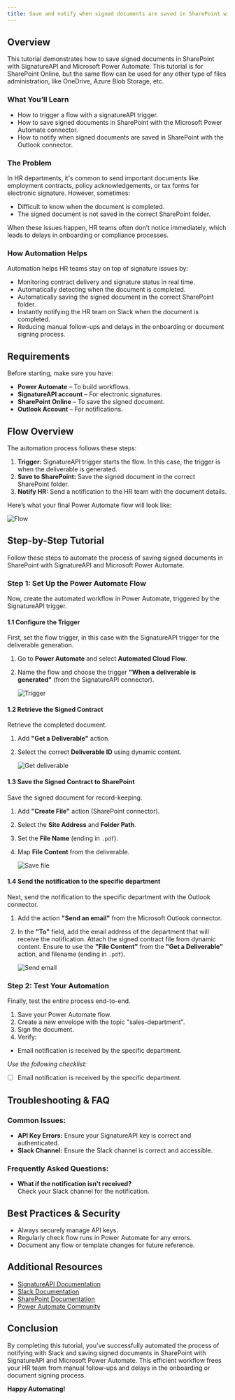```yaml
---
title: Save and notify when signed documents are saved in SharePoint with SignatureAPI and Microsoft Power Automate   
---
```


## Overview

This tutorial demonstrates how to save signed documents in SharePoint with SignatureAPI and Microsoft Power Automate. This tutorial is for SharePoint Online, but the same flow can be used for any other type of files administration, like OneDrive, Azure Blob Storage, etc.

### What You’ll Learn

* How to trigger a flow with a signatureAPI trigger.
* How to save signed documents in SharePoint with the Microsoft Power Automate connector. 
* How to notify when signed documents are saved in SharePoint with the Outlook connector.

### The Problem

In HR departments, it's common to send important documents like employment contracts, policy acknowledgements, or tax forms for electronic signature. However, sometimes:

* Difficult to know when the document is completed.
* The signed document is not saved in the correct SharePoint folder.

When these issues happen, HR teams often don’t notice immediately, which leads to delays in onboarding or compliance processes.


### How Automation Helps

Automation helps HR teams stay on top of signature issues by:

* Monitoring contract delivery and signature status in real time.
* Automatically detecting when the document is completed.
* Automatically saving the signed document in the correct SharePoint folder.
* Instantly notifying the HR team on Slack when the document is completed.
* Reducing manual follow-ups and delays in the onboarding or document signing process.

## Requirements

Before starting, make sure you have:

* **Power Automate** – To build workflows.
* **SignatureAPI account** – For electronic signatures.
* **SharePoint Online** – To save the signed document.
* **Outlook Account** – For notifications.

## Flow Overview

The automation process follows these steps:

1. **Trigger:** SignatureAPI trigger starts the flow. In this case, the trigger is when the deliverable is generated. 
2. **Save to SharePoint:** Save the signed document in the correct SharePoint folder.
3. **Notify HR:** Send a notification to the HR team with the document details.

Here’s what your final Power Automate flow will look like:

![Flow](/images/powerautomate/save-deliverables-sharepoint-flow/complete-flow.png)

## Step-by-Step Tutorial

Follow these steps to automate the process of saving signed documents in SharePoint with SignatureAPI and Microsoft Power Automate.

### Step 1: Set Up the Power Automate Flow

Now, create the automated workflow in Power Automate, triggered by the SignatureAPI trigger.

#### 1.1 Configure the Trigger

First, set the flow trigger, in this case with the SignatureAPI trigger for the deliverable generation.

1. Go to **Power Automate** and select **Automated Cloud Flow**.
2. Name the flow and choose the trigger **"When a deliverable is generated"** (from the SignatureAPI connector).

    ![Trigger](/images/powerautomate/save-deliverables-sharepoint-flow/trigger.png)

#### 1.2 Retrieve the Signed Contract

Retrieve the completed document.

1. Add **"Get a Deliverable"** action.
2. Select the correct **Deliverable ID** using dynamic content.

    ![Get deliverable](/images/powerautomate/save-deliverables-sharepoint-flow/get-deliverable.png)

#### 1.3 Save the Signed Contract to SharePoint

Save the signed document for record-keeping.

1. Add **"Create File"** action (SharePoint connector).
2. Select the **Site Address** and **Folder Path**.
3. Set the **File Name** (ending in `.pdf`).
4. Map **File Content** from the deliverable.

    ![Save file](/images/powerautomate/save-deliverables-sharepoint-flow/save-file.png)


#### 1.4 Send the notification to the specific department

Next, send the notification to the specific department with the Outlook connector.

1. Add the action **"Send an email"** from the Microsoft Outlook connector.
2. In the **"To"** field, add the email address of the department that will receive the notification.
Attach the signed contract file from dynamic content. Ensure to use the **"File Content"** from the **"Get a Deliverable"** action, and filename (ending in `.pdf`).

   ![Send email](/images/powerautomate/save-deliverables-sharepoint-flow/send-email.png)

### Step 2: Test Your Automation

Finally, test the entire process end-to-end.

1. Save your Power Automate flow.
2. Create a new envelope with the topic "sales-department".
3. Sign the document.
4. Verify:
  - Email notification is received by the specific department.

*Use the following checklist:*

- [ ] Email notification is received by the specific department.

## Troubleshooting & FAQ

### Common Issues:

- **API Key Errors:** Ensure your SignatureAPI key is correct and authenticated.
- **Slack Channel:** Ensure the Slack channel is correct and accessible.

### Frequently Asked Questions:

- **What if the notification isn't received?**  
  Check your Slack channel for the notification.

## Best Practices & Security

- Always securely manage API keys.
- Regularly check flow runs in Power Automate for any errors.
- Document any flow or template changes for future reference.

## Additional Resources

- [SignatureAPI Documentation](https://signatureapi.com/docs)
- [Slack Documentation](https://slack.com)
- [SharePoint Documentation](https://support.microsoft.com/sharepoint)
- [Power Automate Community](https://powerusers.microsoft.com/t5/Microsoft-Power-Automate/ct-p/MPACommunity)

## Conclusion

By completing this tutorial, you've successfully automated the process of notifying with Slack and saving signed documents in SharePoint with SignatureAPI and Microsoft Power Automate. This efficient workflow frees your HR team from manual follow-ups and delays in the onboarding or document signing process.

**Happy Automating!**